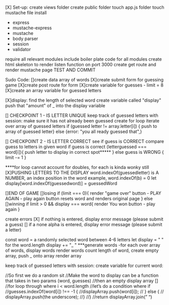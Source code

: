 [X] Set-up:
create views folder
create public folder
touch app.js folder
touch mustache file
install
  - express
  - mustache-express
  - mustache
  - body parser
  - session
  - validator

require all relevant modules
include boiler plate code for all modules
create html skeleton to render
listen function on port 3000
create get route and render mustache page
TEST AND COMMIT

Sudo Code:
[]create data array of words
[X]create submit form for guessing game
[X]create post route for form
[X]create variable for guesses - limit = 8
[X]create an array variable for guessed letters


[X]display:
find the length of selected word
create variable called "display"
push that "amount" of _ into the display variable

[] CHECKPOINT 1 - IS LETTER UNIQUE
 keep track of guessed letters with session: make sure it has not already been guessed
  create for loop
  iterate over array of guessed letters
  if (guessed letter != array.letter[i]) { push to array of guessed letter}
  else {error: "you all ready guessed that",}

[] CHECKPOINT 2 - IS LETTER CORRECT
 see if guess is CORRECT
  compare guess to letters in given word
  if guess is correct (letterguessed === word[i]){
    push letter to display in correct spot*****
  }
  else guess is WRONG {
    limit -= 1
  }

****for loop cannot account for doubles, for each is kinda wonky still
[X]PUSHING LETTERS TO THE DISPLAY
  word.indexOf(guessedletter) is A NUMBER, an index position in the word
  example, word.indexOf(b) = 0
  let display[word.indexOf(guessedword)] = guessedWord

[]END OF GAME
  []losing
  if (limit === 0){
    render "game over"
    button - PLAY AGAIN - play again button resets word and renders original page
  } else
  []winning
   if limit > 0 && display === word{
     render You won
     button - play again
   }

create errors
[X]   if nothing is entered, display error message (please submit a guess)
[]    if a none alpha is entered, display error message (please submit a letter)








const word = a randomly selected word between 4-6 letters
let display = " "
  for the word.length
   display += "_ "
***generate words
-for each over array of words, display words
render words
count length of word, create empty array, push _ onto array
render array

keep track of guessed letters  with session:
create variable for current word:



//So first we do a random sit
//Make the word to display can be a function that takes in two params (word, guesses)
//then an empty display array []
//for loop through where i < word.length
//let’s do a condition where if
//guesses.indexOf(word[i]) !== -1 {
//displayArray.push(word[i]);
// } else {
// displayArray.push(the underscore);
//}
//}
//return displayArray.join(” “)
